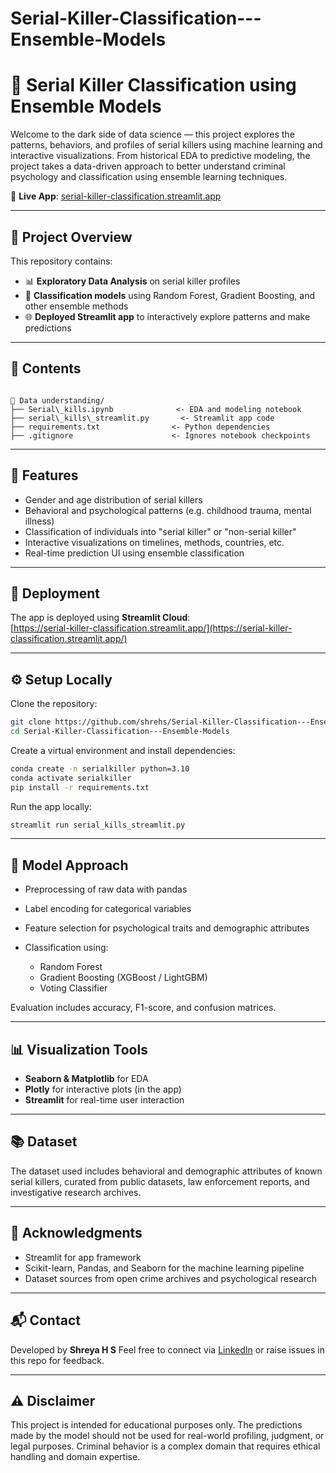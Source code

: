 # Serial-Killer-Classification---Ensemble-Models

# 🔪 Serial Killer Classification using Ensemble Models

Welcome to the dark side of data science — this project explores the patterns, behaviors, and profiles of serial killers using machine learning and interactive visualizations. From historical EDA to predictive modeling, the project takes a data-driven approach to better understand criminal psychology and classification using ensemble learning techniques.

🔗 **Live App**: [serial-killer-classification.streamlit.app](https://serial-killer-classification.streamlit.app/)

---

## 📌 Project Overview

This repository contains:
- 📊 **Exploratory Data Analysis** on serial killer profiles
- 🧠 **Classification models** using Random Forest, Gradient Boosting, and other ensemble methods
- 🌐 **Deployed Streamlit app** to interactively explore patterns and make predictions

---

## 📂 Contents

```

📁 Data understanding/
├── Serial\_kills.ipynb              <- EDA and modeling notebook
├── serial\_kills\_streamlit.py       <- Streamlit app code
├── requirements.txt                <- Python dependencies
├── .gitignore                      <- Ignores notebook checkpoints

````

---

## 🧪 Features

- Gender and age distribution of serial killers
- Behavioral and psychological patterns (e.g. childhood trauma, mental illness)
- Classification of individuals into "serial killer" or "non-serial killer"
- Interactive visualizations on timelines, methods, countries, etc.
- Real-time prediction UI using ensemble classification

---

## 🚀 Deployment

The app is deployed using **Streamlit Cloud**:  
[https://serial-killer-classification.streamlit.app/](https://serial-killer-classification.streamlit.app/)

---

## ⚙️ Setup Locally

Clone the repository:

```bash
git clone https://github.com/shrehs/Serial-Killer-Classification---Ensemble-Models.git
cd Serial-Killer-Classification---Ensemble-Models
````

Create a virtual environment and install dependencies:

```bash
conda create -n serialkiller python=3.10
conda activate serialkiller
pip install -r requirements.txt
```

Run the app locally:

```bash
streamlit run serial_kills_streamlit.py
```

---

## 🧠 Model Approach

* Preprocessing of raw data with pandas
* Label encoding for categorical variables
* Feature selection for psychological traits and demographic attributes
* Classification using:

  * Random Forest
  * Gradient Boosting (XGBoost / LightGBM)
  * Voting Classifier

Evaluation includes accuracy, F1-score, and confusion matrices.

---

## 📊 Visualization Tools

* **Seaborn & Matplotlib** for EDA
* **Plotly** for interactive plots (in the app)
* **Streamlit** for real-time user interaction

---

## 📚 Dataset

The dataset used includes behavioral and demographic attributes of known serial killers, curated from public datasets, law enforcement reports, and investigative research archives.

---

## 🙏 Acknowledgments

* Streamlit for app framework
* Scikit-learn, Pandas, and Seaborn for the machine learning pipeline
* Dataset sources from open crime archives and psychological research

---

## 📬 Contact

Developed by **Shreya H S**
Feel free to connect via [LinkedIn](https://www.linkedin.com/in/shreya-h-s) or raise issues in this repo for feedback.

---

## ⚠️ Disclaimer

This project is intended for educational purposes only. The predictions made by the model should not be used for real-world profiling, judgment, or legal purposes. Criminal behavior is a complex domain that requires ethical handling and domain expertise.

```
